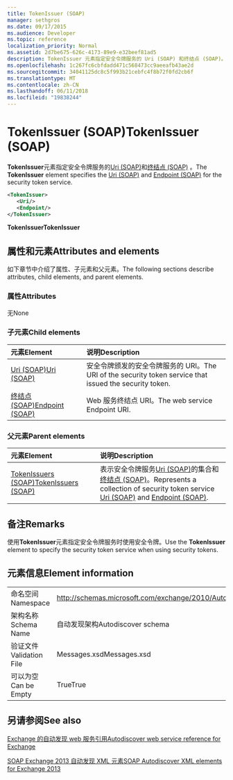 ```yaml
---
title: TokenIssuer (SOAP)
manager: sethgros
ms.date: 09/17/2015
ms.audience: Developer
ms.topic: reference
localization_priority: Normal
ms.assetid: 2d7be675-626c-4173-89e9-e32beef81ad5
description: TokenIssuer 元素指定安全令牌服务的 Uri (SOAP) 和终结点 (SOAP)。
ms.openlocfilehash: 1c267fc6cbfdadd471c568473cc9aeeafb43ae2d
ms.sourcegitcommit: 34041125dc8c5f993b21cebfc4f8b72f0fd2cb6f
ms.translationtype: MT
ms.contentlocale: zh-CN
ms.lasthandoff: 06/11/2018
ms.locfileid: "19838244"
---
```

# <a name="tokenissuer-soap"></a><span data-ttu-id="15dfc-103">TokenIssuer (SOAP)</span><span class="sxs-lookup"><span data-stu-id="15dfc-103">TokenIssuer (SOAP)</span></span>

<span data-ttu-id="15dfc-104">**TokenIssuer**元素指定安全令牌服务的[Uri (SOAP)](uri-soap.md)和[终结点 (SOAP)](endpoint-soap.md) 。</span><span class="sxs-lookup"><span data-stu-id="15dfc-104">The **TokenIssuer** element specifies the [Uri (SOAP)](uri-soap.md) and [Endpoint (SOAP)](endpoint-soap.md) for the security token service.</span></span> 
  
```XML
<TokenIssuer>
   <Uri/>
   <Endpoint/>
</TokenIssuer>
```

 <span data-ttu-id="15dfc-105">**TokenIssuer**</span><span class="sxs-lookup"><span data-stu-id="15dfc-105">**TokenIssuer**</span></span>
## <a name="attributes-and-elements"></a><span data-ttu-id="15dfc-106">属性和元素</span><span class="sxs-lookup"><span data-stu-id="15dfc-106">Attributes and elements</span></span>

<span data-ttu-id="15dfc-107">如下章节中介绍了属性、子元素和父元素。</span><span class="sxs-lookup"><span data-stu-id="15dfc-107">The following sections describe attributes, child elements, and parent elements.</span></span>
  
### <a name="attributes"></a><span data-ttu-id="15dfc-108">属性</span><span class="sxs-lookup"><span data-stu-id="15dfc-108">Attributes</span></span>

<span data-ttu-id="15dfc-109">无</span><span class="sxs-lookup"><span data-stu-id="15dfc-109">None</span></span>
  
### <a name="child-elements"></a><span data-ttu-id="15dfc-110">子元素</span><span class="sxs-lookup"><span data-stu-id="15dfc-110">Child elements</span></span>

|<span data-ttu-id="15dfc-111">**元素**</span><span class="sxs-lookup"><span data-stu-id="15dfc-111">**Element**</span></span>|<span data-ttu-id="15dfc-112">**说明**</span><span class="sxs-lookup"><span data-stu-id="15dfc-112">**Description**</span></span>|
|:-----|:-----|
|[<span data-ttu-id="15dfc-113">Uri (SOAP)</span><span class="sxs-lookup"><span data-stu-id="15dfc-113">Uri (SOAP)</span></span>](uri-soap.md) <br/> |<span data-ttu-id="15dfc-114">安全令牌颁发的安全令牌服务的 URI。</span><span class="sxs-lookup"><span data-stu-id="15dfc-114">The URI of the security token service that issued the security token.</span></span>  <br/> |
|[<span data-ttu-id="15dfc-115">终结点 (SOAP)</span><span class="sxs-lookup"><span data-stu-id="15dfc-115">Endpoint (SOAP)</span></span>](endpoint-soap.md) <br/> |<span data-ttu-id="15dfc-116">Web 服务终结点 URI。</span><span class="sxs-lookup"><span data-stu-id="15dfc-116">The web service Endpoint URI.</span></span>  <br/> |
   
### <a name="parent-elements"></a><span data-ttu-id="15dfc-117">父元素</span><span class="sxs-lookup"><span data-stu-id="15dfc-117">Parent elements</span></span>

|<span data-ttu-id="15dfc-118">**元素**</span><span class="sxs-lookup"><span data-stu-id="15dfc-118">**Element**</span></span>|<span data-ttu-id="15dfc-119">**说明**</span><span class="sxs-lookup"><span data-stu-id="15dfc-119">**Description**</span></span>|
|:-----|:-----|
|[<span data-ttu-id="15dfc-120">TokenIssuers (SOAP)</span><span class="sxs-lookup"><span data-stu-id="15dfc-120">TokenIssuers (SOAP)</span></span>](tokenissuers-soap.md) <br/> |<span data-ttu-id="15dfc-121">表示安全令牌服务[Uri (SOAP)](uri-soap.md)的集合和[终结点 (SOAP)](endpoint-soap.md)。</span><span class="sxs-lookup"><span data-stu-id="15dfc-121">Represents a collection of security token service [Uri (SOAP)](uri-soap.md) and [Endpoint (SOAP)](endpoint-soap.md).</span></span>  <br/> |
   
## <a name="remarks"></a><span data-ttu-id="15dfc-122">备注</span><span class="sxs-lookup"><span data-stu-id="15dfc-122">Remarks</span></span>

<span data-ttu-id="15dfc-123">使用**TokenIssuer**元素指定安全令牌服务时使用安全令牌。</span><span class="sxs-lookup"><span data-stu-id="15dfc-123">Use the **TokenIssuer** element to specify the security token service when using security tokens.</span></span> 
  
## <a name="element-information"></a><span data-ttu-id="15dfc-124">元素信息</span><span class="sxs-lookup"><span data-stu-id="15dfc-124">Element information</span></span>

|||
|:-----|:-----|
|<span data-ttu-id="15dfc-125">命名空间</span><span class="sxs-lookup"><span data-stu-id="15dfc-125">Namespace</span></span>  <br/> |http://schemas.microsoft.com/exchange/2010/Autodiscover  <br/> |
|<span data-ttu-id="15dfc-126">架构名称</span><span class="sxs-lookup"><span data-stu-id="15dfc-126">Schema Name</span></span>  <br/> |<span data-ttu-id="15dfc-127">自动发现架构</span><span class="sxs-lookup"><span data-stu-id="15dfc-127">Autodiscover schema</span></span>  <br/> |
|<span data-ttu-id="15dfc-128">验证文件</span><span class="sxs-lookup"><span data-stu-id="15dfc-128">Validation File</span></span>  <br/> |<span data-ttu-id="15dfc-129">Messages.xsd</span><span class="sxs-lookup"><span data-stu-id="15dfc-129">Messages.xsd</span></span>  <br/> |
|<span data-ttu-id="15dfc-130">可以为空</span><span class="sxs-lookup"><span data-stu-id="15dfc-130">Can be Empty</span></span>  <br/> |<span data-ttu-id="15dfc-131">True</span><span class="sxs-lookup"><span data-stu-id="15dfc-131">True</span></span>  <br/> |
   
## <a name="see-also"></a><span data-ttu-id="15dfc-132">另请参阅</span><span class="sxs-lookup"><span data-stu-id="15dfc-132">See also</span></span>



[<span data-ttu-id="15dfc-133">Exchange 的自动发现 web 服务引用</span><span class="sxs-lookup"><span data-stu-id="15dfc-133">Autodiscover web service reference for Exchange</span></span>](autodiscover-web-service-reference-for-exchange.md)
  
[<span data-ttu-id="15dfc-134">SOAP Exchange 2013 自动发现 XML 元素</span><span class="sxs-lookup"><span data-stu-id="15dfc-134">SOAP Autodiscover XML elements for Exchange 2013</span></span>](soap-autodiscover-xml-elements-for-exchange-2013.md)

